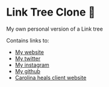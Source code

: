 # Link Tree Clone 🔗
 My own personal version of a Link tree

Contains links to: 
- [My website](https://web-dev-jev-blogsite.ue.r.appspot.com/)
- [My twitter](https://twitter.com/JevonThompson12)
- [My instagram](https://www.instagram.com/jevonxt/)
- [My github](https://github.com/JevonThompsonx?tab=repositories)
- [Carolina heals client website](https://www.carolinaheals.com)

